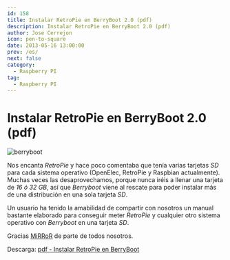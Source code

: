 ```yaml
---
id: 158
title: Instalar RetroPie en BerryBoot 2.0 (pdf)
description: Instalar RetroPie en BerryBoot 2.0 (pdf)
author: Jose Cerrejon
icon: pen-to-square
date: 2013-05-16 13:00:00
prev: /es/
next: false
category:
  - Raspberry PI
tag:
  - Raspberry PI
---
```


# Instalar RetroPie en BerryBoot 2.0 (pdf)

![berryboot](/images/berryboot.jpg)

Nos encanta *RetroPie* y hace poco comentaba que tenía varias tarjetas *SD* para cada sistema operativo (OpenElec, RetroPie y Raspbian actualmente). Muchas veces las desaprovechamos, porque nunca iréis a llenar una tarjeta de *16 ó 32 GB*, así que *Berryboot* viene al rescate para poder instalar más de una distribución en una sola tarjeta *SD*.

Un usuario ha tenido la amabilidad de compartir con nosotros un manual bastante elaborado para conseguir meter *RetroPie* y cualquier otro sistema operativo con *Berryboot* en una tarjeta *SD*.

Gracias [MiRRoR](mailto:mirror.k2@gmail.com) de parte de todos nosotros.

Descarga: [pdf - Instalar RetroPie en BerryBoot](/res/Instalar_RetroPie_en_BerryBoot.pdf) 
